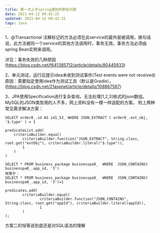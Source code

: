 ```yaml
---
title: 第一次上手spring遇到的那些问题
date: 2021-04-12 09:42:25
updated: 2021-04-12 09:42:25
tags: Java
---
```


1、@Transactional 注解标记的方法必须在此service的最外层被调用，换句话说，此方法被同一个service的其他方法调用时，事务无效。事务方法必须由spring Bean实例来调用。
<!-- more -->
详见：事务失效的几种原因(https://blog.csdn.net/f641385712/article/details/80445933)

2、单元测试，运行后提示idea未收到测试事件(Test events were not received)
原因：需要指定使用idea作为测试工具（默认是Gradle）。(https://blog.csdn.net/21aspnet/article/details/108867567)

3、JPA使用Specification进行复杂查询，无法处理[1,2,3]格式的json数组。
MySQL的JSON类型用的人不多，网上资料没有一模一样适配的方案。
附上两种常见需求解决方案：
```
SELECT order0_.id AS id1_53_ WHERE JSON_EXTRACT ( order0_.ext_obj, '$.type' ) = 1

predicateList.add(
    criteriaBuilder.equal(
        criteriaBuilder.function("JSON_EXTRACT", String.class, root.get("extObj"), criteriaBuilder.literal("$.type")),
        1
    )
)
```

```
SELECT * FROM business_package businesspa0_  WHERE  JSON_CONTAINS( businesspa0_.app_id, '3')
恒等于：
SELECT * FROM business_package businesspa0_  WHERE  JSON_CONTAINS( businesspa0_.app_id, '3')=1

predicates.add(
        criteriaBuilder.equal(
                criteriaBuilder.function("JSON_CONTAINS", String.class, root.get("appId"), criteriaBuilder.literal(appId)),
                1
        )
);
```
方案二的恒等说到底还是对SQL语法的理解
